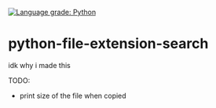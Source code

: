 [![Language grade: Python](https://img.shields.io/lgtm/grade/python/g/Crystallek/python-file-search.svg?logo=lgtm&logoWidth=18)](https://lgtm.com/projects/g/Crystallek/python-file-search/context:python)

# python-file-extension-search
idk why i made this

TODO:
  - print size of the file when copied
